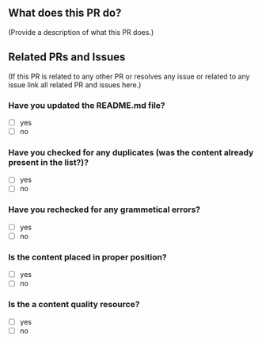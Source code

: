 <!--
Thank you for sending the PR! We appreciate you spending the time to work on these changes.

Help us understand your motivation by explaining why you decided to make this change.

Happy contributing!

-->

## What does this PR do?

(Provide a description of what this PR does.)


## Related PRs and Issues

(If this PR is related to any other PR or resolves any issue or related to any issue link all related PR and issues here.)

<!--
put [x] for checking the checkboxes
-->

### Have you updated the README.md file?

- [ ] yes
- [ ] no

### Have you checked for any duplicates (was the content already present in the list?)? 

- [ ] yes
- [ ] no

### Have you rechecked for any grammetical errors?

- [ ] yes
- [ ] no

### Is the content placed in proper position? 

- [ ] yes
- [ ] no

### Is the a content quality resource?

- [ ] yes
- [ ] no
